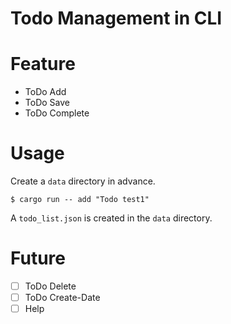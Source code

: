 # Todo Management in CLI

# Feature

- ToDo Add
- ToDo Save
- ToDo Complete

# Usage

Create a `data` directory in advance.

```shell
$ cargo run -- add "Todo test1"
```

A `todo_list.json` is created in the `data` directory.

# Future

- [ ] ToDo Delete
- [ ] ToDo Create-Date
- [ ] Help
